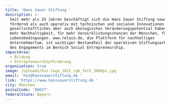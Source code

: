 ```yaml
---
title: 'Hans Sauer Stiftung '
description: >-
  Seit mehr als 25 Jahren beschäftigt sich die Hans Sauer Stiftung sowohl
  fördernd als auch operativ mit technischen und sozialen Innovationen, die
  gesellschaftliches aber auch ökologisches Veränderungspotential haben: für
  mehr Nachhaltigkeit, für mehr Verwirklichungschancen der Menschen, für bessere
  Lebensbedingungen. www.relaio.de, die Plattform für nachhaltiges
  Unternehmertum, ist wichtiger Bestandteil der operativen Stiftungsarbeit und
  des Engagements im Bereich Social Entrepreneurship. 
impactArea:
  - Bildung
  - Entrepreneurshipförderung
organization: true
image: /uploads/hss-logo_2012_rgb_fett_300dpi.jpg
email: 'hss@hanssauerstiftung.de '
link: 'https://www.hanssauerstiftung.de '
city: München
postalCode: '80637'
federalState: Bayern
---
```


